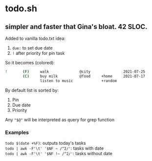 # todo.sh
## simpler and faster that Gina's bloat. 42 SLOC.

Added to vanilla todo.txt idea:

1. `due:` to set due date
2. `!` after priority for pin task

So it becomes (colored):

```sh
!       (F)     walk              @city               2021-07-25
        (C)     buy milk          @food     +home     2021-07-17
                listen to music             +random  
```
By default list is sorted by:

1. Pin
2. Due date
3. Priority

Any `"$@"` will be interpreted as query for grep function


### Examples

`todo $(date +%F)`: outputs today's tasks  
`todo | awk -F'\t' '$NF ~ /^2/'`: tasks with date  
`todo | awk -F'\t' '$NF !~ /^2/'`: tasks without date
